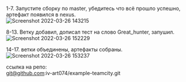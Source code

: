 1-7. Запустите сборку по master, убедитесь что всё прошло успешно, артефакт появился в nexus.  
![Screenshot 2022-03-26 143215](https://user-images.githubusercontent.com/87374285/160224785-b668f8d8-813b-4663-8663-08a7b7cff48e.png)  

8-13. Ветку добавил, дописал тест на слово Great_hunter, запушил.  
![Screenshot 2022-03-26 152229](https://user-images.githubusercontent.com/87374285/160226050-7ce8280d-9de3-4f8d-a9a6-03bc55929e94.png)  

14-17. ветки объединены, артефакты собраны.  
![Screenshot 2022-03-26 153237](https://user-images.githubusercontent.com/87374285/160226305-9c1aca71-e391-4806-85fb-865739c36784.png)  

ссылка на репо:  
git@github.com:iv-art074/example-teamcity.git   



